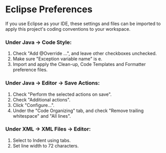 # Eclipse Preferences

If you use Eclipse as your IDE, these settings and files can be imported to apply
this project's coding conventions to your workspace.

### Under Java -> Code Style:

1. Check "Add @Override ...", and leave other checkboxes unchecked.
1. Make sure "Exception variable name" is e.
1. Import and apply the Clean-up, Code Templates and Formatter preference files.

### Under Java -> Editor -> Save Actions:

1. Check "Perform the selected actions on save".
1. Check "Additional actions".
1. Click "Configure...".
1. Under the "Code Organizing" tab, and check "Remove trailing whitespace" and "All lines".

### Under XML -> XML Files -> Editor:

1. Select to Indent using tabs.
1. Set line width to 72 characters.



